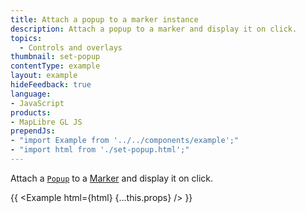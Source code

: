 ```yaml
---
title: Attach a popup to a marker instance
description: Attach a popup to a marker and display it on click.
topics:
  - Controls and overlays
thumbnail: set-popup
contentType: example
layout: example
hideFeedback: true
language:
- JavaScript
products:
- MapLibre GL JS
prependJs:
- "import Example from '../../components/example';"
- "import html from './set-popup.html';"
---
```


Attach a [`Popup`](https://maplibre.org/maplibre-gl-js-docs/api/markers/#popup) to a [Marker](https://maplibre.org/maplibre-gl-js-docs/api/markers/#marker) and display it on click.

{{ <Example html={html} {...this.props} /> }}
